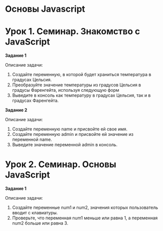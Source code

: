 # Основы Javascript #

# Урок 1. Семинар. Знакомство с JavaScript #

**Задание 1**

Описание задачи:
1. Создайте переменную, в которой будет храниться температура в градусах
Цельсия.
2. Преобразуйте значение температуры из градусов Цельсия в градусы
Фаренгейта, используя следующую форм
3. Выведите в консоль как температуру в градусах Цельсия, так и в градусах
Фаренгейта.

**Задание 2**

Описание задачи:
1. Создайте переменную name и присвойте ей свое имя.
2. Создайте переменную admin и присвойте ей значение из переменной name.
3. Выведите значение переменной admin в консоль.

# #

# Урок 2. Семинар. Основы JavaScript #


**Задание 1**

Описание задачи:
1. Создайте переменные num1 и num2, значения которых пользователь вводит с клавиатуры.
2. Проверьте, что переменная  num1 меньше или равна 1, а переменная num2 больше или равна 3.
